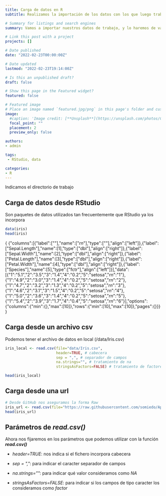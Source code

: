 ```yaml
---
title: Carga de datos en R
subtitle: Realizamos la importación de los datos con los que luego trabajaremos

# Summary for listings and search engines
summary: Vamos a importar nuestros datos de trabajo, y lo haremos de varias formas para poder llevarlo a cabo en diferentes situaciones

# Link this post with a project
projects: []

# Date published
date: "2022-02-23T00:00:00Z"

# Date updated
lastmod: "2022-02-23T19:14:00Z"

# Is this an unpublished draft?
draft: false

# Show this page in the Featured widget?
featured: false

# Featured image
# Place an image named `featured.jpg/png` in this page's folder and customize its options here.
image:
  #caption: 'Image credit: [**Unsplash**](https://unsplash.com/photos/CpkOjOcXdUY)'
  focal_point: ""
  placement: 2
  preview_only: false

authors:
- admin

tags:
 - RStudio, data

categories:
- R
---
```






Indicamos el directorio de trabajo




## Carga de datos desde RStudio

Son paquetes de datos utilizados tan frecuentemente que RStudio ya los incorpora


```r
data(iris)
head(iris)
```

{
{"columns":[{"label":[""],"name":["_rn_"],"type":[""],"align":["left"]},{"label":["Sepal.Length"],"name":[1],"type":["dbl"],"align":["right"]},{"label":["Sepal.Width"],"name":[2],"type":["dbl"],"align":["right"]},{"label":["Petal.Length"],"name":[3],"type":["dbl"],"align":["right"]},{"label":["Petal.Width"],"name":[4],"type":["dbl"],"align":["right"]},{"label":["Species"],"name":[5],"type":["fctr"],"align":["left"]}],"data":[{"1":"5.1","2":"3.5","3":"1.4","4":"0.2","5":"setosa","_rn_":"1"},{"1":"4.9","2":"3.0","3":"1.4","4":"0.2","5":"setosa","_rn_":"2"},{"1":"4.7","2":"3.2","3":"1.3","4":"0.2","5":"setosa","_rn_":"3"},{"1":"4.6","2":"3.1","3":"1.5","4":"0.2","5":"setosa","_rn_":"4"},{"1":"5.0","2":"3.6","3":"1.4","4":"0.2","5":"setosa","_rn_":"5"},{"1":"5.4","2":"3.9","3":"1.7","4":"0.4","5":"setosa","_rn_":"6"}],"options":{"columns":{"min":{},"max":[10]},"rows":{"min":[10],"max":[10]},"pages":{}}}
}










## Carga desde un archivo csv

Podemos tener el archivo de datos en local (/data/Iris.csv)


```r
iris_local <- read.csv(file="data/Iris.csv", 
                       header=TRUE, # cabecera
                       sep = ",", # separador de campos
                       na.strings="", # tratamiento de na
                       stringsAsFactors=FALSE) # tratamiento de factores

head(iris_local)
```

<div data-pagedtable="false">
  <script data-pagedtable-source type="application/json">
{"columns":[{"label":[""],"name":["_rn_"],"type":[""],"align":["left"]},{"label":["Id"],"name":[1],"type":["int"],"align":["right"]},{"label":["SepalLengthCm"],"name":[2],"type":["dbl"],"align":["right"]},{"label":["SepalWidthCm"],"name":[3],"type":["dbl"],"align":["right"]},{"label":["PetalLengthCm"],"name":[4],"type":["dbl"],"align":["right"]},{"label":["PetalWidthCm"],"name":[5],"type":["dbl"],"align":["right"]},{"label":["Species"],"name":[6],"type":["chr"],"align":["left"]}],"data":[{"1":"1","2":"5.1","3":"3.5","4":"1.4","5":"0.2","6":"Iris-setosa","_rn_":"1"},{"1":"2","2":"4.9","3":"3.0","4":"1.4","5":"0.2","6":"Iris-setosa","_rn_":"2"},{"1":"3","2":"4.7","3":"3.2","4":"1.3","5":"0.2","6":"Iris-setosa","_rn_":"3"},{"1":"4","2":"4.6","3":"3.1","4":"1.5","5":"0.2","6":"Iris-setosa","_rn_":"4"},{"1":"5","2":"5.0","3":"3.6","4":"1.4","5":"0.2","6":"Iris-setosa","_rn_":"5"},{"1":"6","2":"5.4","3":"3.9","4":"1.7","5":"0.4","6":"Iris-setosa","_rn_":"6"}],"options":{"columns":{"min":{},"max":[10]},"rows":{"min":[10],"max":[10]},"pages":{}}}
  </script>
</div>

## Carga desde una url


```r
# Desde GitHub nos aseguramos la forma Raw
iris_url <- read.csv(file="https://raw.githubusercontent.com/somiedo/Apuntes_R/main/data/Iris.csv")
head(iris_url)
```

<div data-pagedtable="false">
  <script data-pagedtable-source type="application/json">
{"columns":[{"label":[""],"name":["_rn_"],"type":[""],"align":["left"]},{"label":["Id"],"name":[1],"type":["int"],"align":["right"]},{"label":["SepalLengthCm"],"name":[2],"type":["dbl"],"align":["right"]},{"label":["SepalWidthCm"],"name":[3],"type":["dbl"],"align":["right"]},{"label":["PetalLengthCm"],"name":[4],"type":["dbl"],"align":["right"]},{"label":["PetalWidthCm"],"name":[5],"type":["dbl"],"align":["right"]},{"label":["Species"],"name":[6],"type":["chr"],"align":["left"]}],"data":[{"1":"1","2":"5.1","3":"3.5","4":"1.4","5":"0.2","6":"Iris-setosa","_rn_":"1"},{"1":"2","2":"4.9","3":"3.0","4":"1.4","5":"0.2","6":"Iris-setosa","_rn_":"2"},{"1":"3","2":"4.7","3":"3.2","4":"1.3","5":"0.2","6":"Iris-setosa","_rn_":"3"},{"1":"4","2":"4.6","3":"3.1","4":"1.5","5":"0.2","6":"Iris-setosa","_rn_":"4"},{"1":"5","2":"5.0","3":"3.6","4":"1.4","5":"0.2","6":"Iris-setosa","_rn_":"5"},{"1":"6","2":"5.4","3":"3.9","4":"1.7","5":"0.4","6":"Iris-setosa","_rn_":"6"}],"options":{"columns":{"min":{},"max":[10]},"rows":{"min":[10],"max":[10]},"pages":{}}}
  </script>
</div>

## Parámetros de ***read.csv()***

Ahora nos fijaremos en los parámetros que podemos utilizar con la función ***read.csv()***

* *header=TRUE*: nos indica si el fichero incorpora cabecera

* *sep = ","*: para indicar el caracter separador de campos

* *na.strings=""*: para indicar qué valor consideramos como *NA*

* *stringsAsFactors=FALSE*: para indicar si los campos de tipo caracter los consideramos como *factor*









